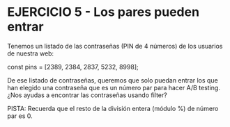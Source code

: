 # EJERCICIO 5 - Los pares pueden entrar

Tenemos un listado de las contraseñas (PIN de 4 números) de los usuarios de nuestra web:

const pins = [2389, 2384, 2837, 5232, 8998];

De ese listado de contraseñas, queremos que solo puedan entrar los que han elegido una contraseña que es un número par para hacer A/B testing. ¿Nos ayudas a encontrar las contraseñas usando filter?

PISTA: Recuerda que el resto de la división entera (módulo %) de número par es 0.
